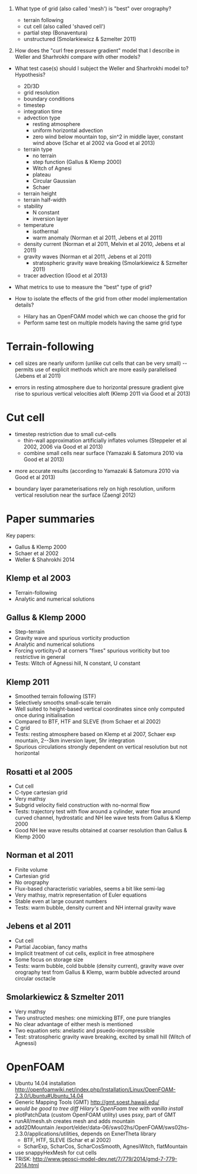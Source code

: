 1. What type of grid (also called 'mesh') is "best" over orography?
   - terrain following
   - cut cell (also called 'shaved cell')
   - partial step (Bonaventura)
   - unstructured (Smolarkiewicz & Szmelter 2011)

2. How does the "curl free pressure gradient" model that I describe in Weller and Sharhrokhi compare with other models?

- What test case(s) should I subject the Weller and Sharhrokhi model to?  Hypothesis?
  - 2D/3D
  - grid resolution
  - boundary conditions
  - timestep
  - integration time
  - advection type
    - resting atmosphere
    - uniform horizontal advection
    - zero wind below mountain top, sin^2 in middle layer, constant wind above (Schar et al 2002 via Good et al 2013)
  - terrain type
    - no terrain
    - step function (Gallus & Klemp 2000)
    - Witch of Agnesi
    - plateau
    - Circular Gaussian
    - Schaer
  - terrain height
  - terrain half-width
  - stability
    - N constant
    - inversion layer
  - temperature
    - isothermal
    - warm anomaly (Norman et al 2011, Jebens et al 2011)
  - density current (Norman et al 2011, Melvin et al 2010, Jebens et al 2011)
  - gravity waves (Norman et al 2011, Jebens et al 2011)
    - stratospheric gravity wave breaking (Smolarkiewicz & Szmelter 2011)
  - tracer advection (Good et al 2013)

- What metrics to use to measure the "best" type of grid?
- How to isolate the effects of the grid from other model implementation details?
  - Hilary has an OpenFOAM model which we can choose the grid for
  - Perform same test on multiple models having the same grid type

Terrain-following
=================
+ cell sizes are nearly uniform (unlike cut cells that can be very small) -- permits use of explicit methods which are more easily parallelised (Jebens et al 2011)
- errors in resting atmosphere due to horizontal pressure gradient give rise to spurious vertical velocities aloft (Klemp 2011 via Good et al 2013)

Cut cell
========
- timestep restriction due to small cut-cells
  + thin-wall approximation artificially inflates volumes (Steppeler et al 2002, 2006 via Good et al 2013)
  + combine small cells near surface (Yamazaki & Satomura 2010 via Good et al 2013)
+ more accurate results (according to Yamazaki & Satomura 2010 via Good et al 2013)
- boundary layer parameterisations rely on high resolution, uniform vertical resolution near the surface (Zaengl 2012)

Paper summaries
===============
Key papers:
- Gallus & Klemp 2000
- Schaer et al 2002
- Weller & Shahrokhi 2014

Klemp et al 2003
----------------
- Terrain-following
- Analytic and numerical solutions

Gallus & Klemp 2000
-------------------
- Step-terrain
- Gravity wave and spurious vorticity production
- Analytic and numerical solutions
- Forcing vorticity=0 at corners "fixes" spurious voriticity but too restrictive in general
- Tests: Witch of Agnessi hill, N constant, U constant

Klemp 2011
----------
- Smoothed terrain following (STF)
- Selectively smooths small-scale terrain
- Well suited to height-based vertical coordinates since only computed once during initialisation
- Compared to BTF, HTF and SLEVE (from Schaer et al 2002)
- C grid
- Tests: resting atmosphere based on Klemp et al 2007, Schaer exp mountain, 2--3km inversion layer, 5hr integration
- Spurious circulations strongly dependent on vertical resolution but not horizontal

Rosatti et al 2005
------------------
- Cut cell
- C-type cartesian grid
- Very mathsy
- Subgrid velocity field construction with no-normal flow
- Tests: trajectory test with flow around a cylinder, water flow around curved channel, hydrostatic and NH lee wave tests from Gallus & Klemp 2000
- Good NH lee wave results obtained at coarser resolution than Gallus & Klemp 2000

Norman et al 2011
-----------------
- Finite volume
- Cartesian grid
- No orography
- Flux-based characteristic variables, seems a bit like semi-lag
- Very mathsy, matrix representation of Euler equations
- Stable even at large courant numbers
- Tests: warm bubble, density current and NH internal gravity wave

Jebens et al 2011
-----------------
- Cut cell
- Partial Jacobian, fancy maths
- Implicit treatment of cut cells, explicit in free atmosphere
- Some focus on storage size
- Tests: warm bubble, cold bubble (density current), gravity wave over orography test from Gallus & Klemp, warm bubble advected around circular osctacle

Smolarkiewicz & Szmelter 2011
-----------------------------
- Very mathsy
- Two unstructed meshes: one mimicking BTF, one pure triangles
- No clear advantage of either mesh is mentioned
- Two equation sets: anelastic and psuedo-incompressible
- Test: stratospheric gravity wave breaking, excited by small hill (Witch of Agnessi)

OpenFOAM
========
- Ubuntu 14.04 installation http://openfoamwiki.net/index.php/Installation/Linux/OpenFOAM-2.3.0/Ubuntu#Ubuntu_14.04
- Generic Mapping Tools (GMT) http://gmt.soest.hawaii.edu/
- *would be good to tree diff Hilary's OpenFoam tree with vanilla install*
- plotPatchData (custom OpenFOAM utility) uses psxy, part of GMT
- runAll/mesh.sh creates mesh and adds mountain
- add2DMountain /export/elder/data-06/sws02hs/OpenFOAM/sws02hs-2.3.0/applications/utilities, depends on ExnerTheta library
  - BTF, HTF, SLEVE (Schar et al 2002)
  - ScharExp, ScharCos, ScharCosSmooth, AgnesiWitch, flatMountain
- use snappyHexMesh for cut cells
- TRiSK: http://www.geosci-model-dev.net/7/779/2014/gmd-7-779-2014.html
